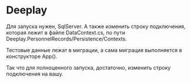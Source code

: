 # Deeplay
Для запуска нужен, SqlServer.
А также изменить строку подключения, которая лежит в файле DataContext.cs, по пути Deeplay.PersonnelRecords/Persistence/Contexts.

Тестовые данные лежат в миграции, а сама миграция выполняется в конструкторе App().

Так что для полноценного запуска, достаточно, изменить строку подключения на вашу.

